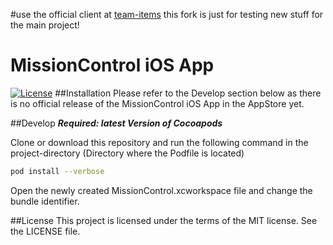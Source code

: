 #use the official client at [team-items](https://github.com/team-items/MissionControl-iOS/)
this fork is just for testing new stuff for the main project!



# MissionControl iOS App
[![License](https://img.shields.io/badge/license-MIT-brightgreen.svg?style=flat)](https://github.com/danielhonies/MissionControl-iOS/blob/master/License)
##Installation
Please refer to the Develop section below as there is no official release of the MissionControl iOS App in the AppStore yet.

##Develop
___Required: latest Version of Cocoapods___

Clone or download this repository and run the following command in the project-directory (Directory where the Podfile is located)

```bash
pod install --verbose
```

Open the newly created MissionControl.xcworkspace file and change the bundle identifier.

##License
This project is licensed under the terms of the MIT license. See the LICENSE file.
